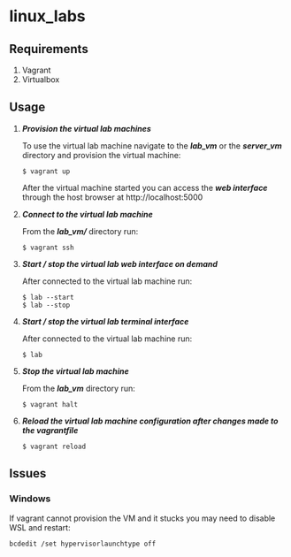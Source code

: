 # linux_labs

## Requirements

1. Vagrant
2. Virtualbox

## Usage

1. ***Provision the virtual lab machines***

    To use the virtual lab machine navigate to the ***lab_vm*** or the ***server_vm*** directory and provision the virtual machine:

    ```
    $ vagrant up
    ```
    
    After the virtual machine started you can access the ***web interface*** through the host browser at http://localhost:5000

2. ***Connect to the virtual lab machine***

    From the ***lab_vm/*** directory run:

    ```
    $ vagrant ssh
    ```

3. ***Start / stop the virtual lab web interface on demand***

    After connected to the virtual lab machine run:

    ```
    $ lab --start
    $ lab --stop
    ```

4. ***Start / stop the virtual lab terminal interface***

    After connected to the virtual lab machine run:

    ```
    $ lab
    ```

5. ***Stop the virtual lab machine***

    From the ***lab_vm*** directory run:

    ```
    $ vagrant halt
    ```

6. ***Reload the virtual lab machine configuration after changes made to the vagrantfile***

    ```
    $ vagrant reload
    ```

## Issues

### Windows

If vagrant cannot provision the VM and it stucks you may need to disable WSL and restart:

```
bcdedit /set hypervisorlaunchtype off
```
